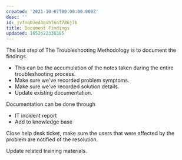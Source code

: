 ```yaml
---
created: '2021-10-07T00:00:00.000Z'
desc: ''
id: jvfnq03ed3gih7nnf786j7b
title: Document Findings
updated: 1652622336385
---
```

   
The last step of The Troubleshooting Methodology is to document the findings.   
   
   
- This can be the accumulation of the notes taken during the entire troubleshooting process.   
- Make sure we've recorded problem symptoms.   
- Make sure we've recorded solution details.   
- Update existing documentation.   
   
Documentation can be done through   
   
   
- IT incident report   
- Add to knowledge base   
   
Close help desk ticket, make sure the users that were affected by the problem are notified of the resolution.   
   
Update related training materials.